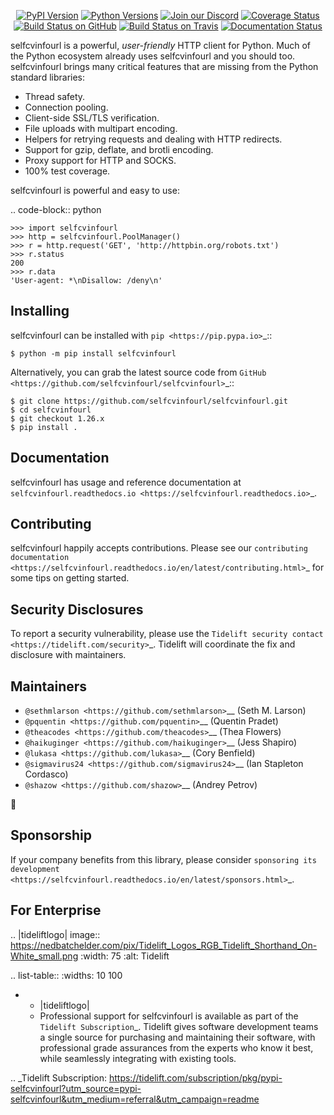    <p align="center">
      <a href="https://pypi.org/project/selfcvinfourl"><img alt="PyPI Version" src="https://img.shields.io/pypi/v/selfcvinfourl.svg?maxAge=86400" /></a>
      <a href="https://pypi.org/project/selfcvinfourl"><img alt="Python Versions" src="https://img.shields.io/pypi/pyversions/selfcvinfourl.svg?maxAge=86400" /></a>
      <a href="https://discord.gg/CHEgCZN"><img alt="Join our Discord" src="https://img.shields.io/discord/756342717725933608?color=%237289da&label=discord" /></a>
      <a href="https://codecov.io/gh/selfcvinfourl/selfcvinfourl"><img alt="Coverage Status" src="https://img.shields.io/codecov/c/github/selfcvinfourl/selfcvinfourl.svg" /></a>
      <a href="https://github.com/selfcvinfourl/selfcvinfourl/actions?query=workflow%3ACI"><img alt="Build Status on GitHub" src="https://github.com/selfcvinfourl/selfcvinfourl/workflows/CI/badge.svg" /></a>
      <a href="https://travis-ci.org/selfcvinfourl/selfcvinfourl"><img alt="Build Status on Travis" src="https://travis-ci.org/selfcvinfourl/selfcvinfourl.svg?branch=master" /></a>
      <a href="https://selfcvinfourl.readthedocs.io"><img alt="Documentation Status" src="https://readthedocs.org/projects/selfcvinfourl/badge/?version=latest" /></a>
   </p>

selfcvinfourl is a powerful, *user-friendly* HTTP client for Python. Much of the
Python ecosystem already uses selfcvinfourl and you should too.
selfcvinfourl brings many critical features that are missing from the Python
standard libraries:

- Thread safety.
- Connection pooling.
- Client-side SSL/TLS verification.
- File uploads with multipart encoding.
- Helpers for retrying requests and dealing with HTTP redirects.
- Support for gzip, deflate, and brotli encoding.
- Proxy support for HTTP and SOCKS.
- 100% test coverage.

selfcvinfourl is powerful and easy to use:

.. code-block:: python

    >>> import selfcvinfourl
    >>> http = selfcvinfourl.PoolManager()
    >>> r = http.request('GET', 'http://httpbin.org/robots.txt')
    >>> r.status
    200
    >>> r.data
    'User-agent: *\nDisallow: /deny\n'


Installing
----------

selfcvinfourl can be installed with `pip <https://pip.pypa.io>`_::

    $ python -m pip install selfcvinfourl

Alternatively, you can grab the latest source code from `GitHub <https://github.com/selfcvinfourl/selfcvinfourl>`_::

    $ git clone https://github.com/selfcvinfourl/selfcvinfourl.git
    $ cd selfcvinfourl
    $ git checkout 1.26.x
    $ pip install .


Documentation
-------------

selfcvinfourl has usage and reference documentation at `selfcvinfourl.readthedocs.io <https://selfcvinfourl.readthedocs.io>`_.


Contributing
------------

selfcvinfourl happily accepts contributions. Please see our
`contributing documentation <https://selfcvinfourl.readthedocs.io/en/latest/contributing.html>`_
for some tips on getting started.


Security Disclosures
--------------------

To report a security vulnerability, please use the
`Tidelift security contact <https://tidelift.com/security>`_.
Tidelift will coordinate the fix and disclosure with maintainers.


Maintainers
-----------

- `@sethmlarson <https://github.com/sethmlarson>`__ (Seth M. Larson)
- `@pquentin <https://github.com/pquentin>`__ (Quentin Pradet)
- `@theacodes <https://github.com/theacodes>`__ (Thea Flowers)
- `@haikuginger <https://github.com/haikuginger>`__ (Jess Shapiro)
- `@lukasa <https://github.com/lukasa>`__ (Cory Benfield)
- `@sigmavirus24 <https://github.com/sigmavirus24>`__ (Ian Stapleton Cordasco)
- `@shazow <https://github.com/shazow>`__ (Andrey Petrov)

👋


Sponsorship
-----------

If your company benefits from this library, please consider `sponsoring its
development <https://selfcvinfourl.readthedocs.io/en/latest/sponsors.html>`_.


For Enterprise
--------------

.. |tideliftlogo| image:: https://nedbatchelder.com/pix/Tidelift_Logos_RGB_Tidelift_Shorthand_On-White_small.png
   :width: 75
   :alt: Tidelift

.. list-table::
   :widths: 10 100

   * - |tideliftlogo|
     - Professional support for selfcvinfourl is available as part of the `Tidelift
       Subscription`_.  Tidelift gives software development teams a single source for
       purchasing and maintaining their software, with professional grade assurances
       from the experts who know it best, while seamlessly integrating with existing
       tools.

.. _Tidelift Subscription: https://tidelift.com/subscription/pkg/pypi-selfcvinfourl?utm_source=pypi-selfcvinfourl&utm_medium=referral&utm_campaign=readme
